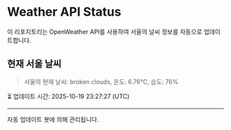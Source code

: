 
# Weather API Status

이 리포지토리는 OpenWeather API를 사용하여 서울의 날씨 정보를 자동으로 업데이트합니다.

## 현재 서울 날씨
> 서울의 현재 날씨: broken clouds, 온도: 6.76°C, 습도: 76%

⏳ 업데이트 시간: 2025-10-19 23:27:27 (UTC)

---
자동 업데이트 봇에 의해 관리됩니다.
